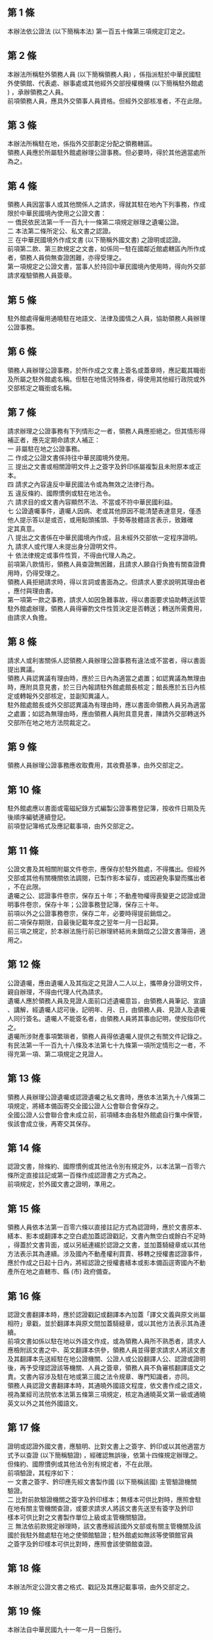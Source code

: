 第 1 條
-------
本辦法依公證法 (以下簡稱本法) 第一百五十條第三項規定訂定之。

第 2 條
-------
本辦法所稱駐外領務人員 (以下簡稱領務人員) ，係指派駐於中華民國駐  
外使領館、代表處、辦事處或其他經外交部授權機構 (以下簡稱駐外館處  
) ，承辦領務之人員。  
前項領務人員，應具外交領事人員資格。但經外交部核准者，不在此限。

第 3 條
-------
本辦法所稱駐在地，係指外交部劃定分配之領務轄區。  
領務人員應於所屬駐外館處辦理公證事務。但必要時，得於其他適當處所  
為之。

第 4 條
-------
領務人員因當事人或其他關係人之請求，得就其駐在地內下列事務，作成  
限於中華民國境內使用之公證文書：  
一  僑民依民法第一千一百九十一條第二項規定辦理之遺囑公證。  
二  本法第二條所定公、私文書之認證。  
三  在中華民國境外作成文書 (以下簡稱外國文書) 之證明或認證。  
前項第二款、第三款規定之文書，如係同一駐在國鄰近館處轄區內所作成  
者，領務人員倘無查證困難，亦得受理之。  
第一項規定之公證文書，當事人於持回中華民國境內使用時，得向外交部  
請求複驗領務人員簽章。

第 5 條
-------
駐外館處得僱用通曉駐在地語文、法律及國情之人員，協助領務人員辦理  
公證事務。

第 6 條
-------
領務人員辦理公證事務，於所作成之文書上簽名或蓋章時，應記載其職銜  
及所屬之駐外館處名稱。但駐在地情況特殊者，得使用其他經行政院或外  
交部核定之職銜或名稱。

第 7 條
-------
請求辦理之公證事務有下列情形之一者，領務人員應拒絕之。但其情形得  
補正者，應先定期命請求人補正：  
一  非屬駐在地之公證事務。  
二  作成之公證文書係持往中華民國境外使用。  
三  提出之文書或相關證明文件上之簽字及鈐印係屬複製且未附原本或正  
    本。  
四  請求之內容違反中華民國法令或為無效之法律行為。  
五  違反條約、國際慣例或駐在地法令。  
六  請求目的或文書內容顯然不法、不當或不符中華民國利益。  
七  公證遺囑事件，遺囑人因病、老或其他原因不能清楚表達意見，僅憑  
    他人提示答以是或否，或用點頭搖頭、手勢等肢體語言表示，致難確  
    定其真意。  
八  提出之文書係在中華民國境內作成，且未經外交部依一定程序證明。  
九  請求人或代理人未提出身分證明文件。  
十  依法律規定或事件性質，不得由代理人為之。  
前項第八款情形，領務人員查證無困難，且請求人願自行負擔有關查證費  
用時，仍得受理之。  
領務人員拒絕請求時，得以言詞或書面為之。但請求人要求說明其理由者  
，應付與理由書。  
第一項第一款之事務，請求人如因急難事故，得以書面要求協助轉送該管  
駐外館處辦理，領務人員得審酌文件性質決定是否轉送；轉送所需費用，  
由請求人負擔。

第 8 條
-------
請求人或利害關係人認領務人員辦理公證事務有違法或不當者，得以書面  
提出異議。  
領務人員認異議有理由時，應於三日內為適當之處置；如認異議為無理由  
時，應附具意見書，於三日內報請駐外館處館長核定；館長應於五日內核  
定或轉報外交部核定，並副知異議人。  
駐外館處館長或外交部認異議為有理由時，應以書面命領務人員另為適當  
之處置；如認為無理由時，應由領務人員附具意見書，陳請外交部轉送外  
交部所在地之地方法院裁定之。

第 9 條
-------
領務人員辦理公證事務應收取費用，其收費基準，由外交部定之。

第 10 條
--------
駐外館處應以書面或電磁紀錄方式編製公證事務登記簿，按收件日期及先  
後順序編號連續登記。  
前項登記簿格式及應記載事項，由外交部定之。

第 11 條
--------
公證文書及其相關附屬文件卷宗，應保存於駐外館處，不得攜出。但經外  
交部或其他有關機關依法調閱，已製作影本留存，或因避免事變而攜出者  
，不在此限。  
遺囑之公、認證事件卷宗，保存五十年；不動產物權得喪變更之認證或證  
明事件卷宗，保存十年；公證事務登記簿，保存三十年。  
前項以外之公證事務卷宗，保存二年，必要時得提前銷燬之。  
前二項保存期限，自最後記載年度之翌年一月一日起算。  
前三項之規定，於本辦法施行前已辦理終結尚未銷燬之公證文書簿冊，適  
用之。

第 12 條
--------
公證遺囑，應由遺囑人及其指定之見證人二人以上，攜帶身分證明文件，  
親自辦理，不得由代理人代為請求。  
遺囑人應於領務人員及見證人面前口述遺囑意旨，由領務人員筆記、宣讀  
、講解，經遺囑人認可後，記明年、月、日，由領務人員、見證人及遺囑  
人同行簽名。遺囑人不能簽名者，由領務人員將其事由記明，使按指印代  
之。  
遺囑所涉財產事項繁瑣者，領務人員得依遺囑人提供之有關文件記錄之。  
有民法第一千一百九十八條及本法第七十九條第一項所定情形之一者，不  
得充第一項、第二項規定之見證人。

第 13 條
--------
領務人員辦理公證遺囑或認證遺囑之私文書時，應依本法第九十八條第二  
項規定，將繕本備函寄交全國公證人公會聯合會保存之。  
全國公證人公會聯合會未成立前，前項繕本由各駐外館處自行集中保管，  
俟該會成立後，再寄交其保存。

第 14 條
--------
認證文書，除條約、國際慣例或其他法令別有規定外，以本法第一百零六  
條所定直接註記或第一百條作成認證書之方式為之。  
前項規定，於外國文書之證明，準用之。

第 15 條
--------
領務人員依本法第一百零六條以直接註記方式為認證時，應於文書原本、  
繕本、影本或翻譯本之空白處加蓋認證戳記，文書內無空白或餘白不足時  
，得蓋於文書背面，或以另紙連綴於認證之文書，並加蓋騎縫章或以其他  
方法表示其為連續。涉及國內不動產權利買賣、移轉之授權書認證事件，  
應於作成之日起十日內，將經認證之授權書繕本或影本備函逕寄國內不動  
產所在地之直轄市、縣 (市) 政府備查。

第 16 條
--------
認證文書翻譯本時，應於認證戳記或翻譯本內加蓋「譯文文義與原文尚屬  
相符」章戳，並於翻譯本與原文間加蓋騎縫章，或以其他方法表示其為連  
續。  
前項文書如係以駐在地以外語文作成，或為領務人員所不熟悉者，請求人  
應檢附該文書之中、英文翻譯本供參，領務人員並得要求請求人將該文書  
及其翻譯本先送經駐在地公證機關、公證人或公設翻譯人公、認證或證明  
後，再予受理認證該等機關、人員之簽章，領務人員不負審核翻譯語文之  
責。文書內容涉及駐在地或第三國之法令規章、專門知識者，亦同。  
領務人員認證文書翻譯本時，其通曉外國語文程度，依文書作成之語文，  
視為業經司法院依本法第五條第三項規定，核定為通曉英文第一級或通曉  
英文以外之其他外國語文。

第 17 條
--------
證明或認證外國文書，應驗明、比對文書上之簽字、鈐印或以其他適當方  
式予以查證 (以下簡稱驗證) ，經確認無誤後，依第十四條規定辦理之。  
但條約、國際慣例或其他法令別有規定者，不在此限。  
前項驗證，其程序如下：  
一  文書之簽字、鈐印應先經文書製作國 (以下簡稱該國) 主管驗證機關  
    驗證。  
二  比對前款驗證機關之簽字及鈐印樣本；無樣本可供比對時，應照會駐  
    在地有關主管機關查證，或要求請求人將該文書先送至有簽字及鈐印  
    樣本可供比對之文書製作單位上級或主管機關驗證。  
三  無法依前款規定辦理時，該文書應經該國外文部或有關主管機關及該  
    國於我駐外館處駐在地之使領館驗證；駐外館處如無該等使領館官員  
    之簽字及鈐印樣本可供比對時，應照會該使領館查證。

第 18 條
--------
本辦法所定公證文書之格式、戳記及其應記載事項，由外交部定之。

第 19 條
--------
本辦法自中華民國九十一年一月一日施行。

